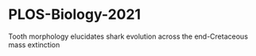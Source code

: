 # PLOS-Biology-2021
Tooth morphology elucidates shark evolution across the end-Cretaceous mass extinction
